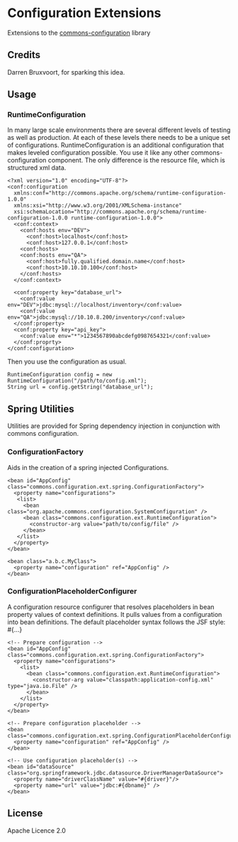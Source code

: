 # Configuration Extensions

Extensions to the [commons-configuration](https://commons.apache.org/proper/commons-configuration/) library

## Credits
Darren Bruxvoort, for sparking this idea.

## Usage

### RuntimeConfiguration

In many large scale environments there are several different levels of testing 
as well as production.  At each of these levels there needs to be a unique set
of configurations.  RuntimeConfiguration is an additional configuration that makes
leveled configuration possible.  You use it like any other commons-configuration
component.  The only difference is the resource file, which is structured xml data.

```
<?xml version="1.0" encoding="UTF-8"?>
<conf:configuration 
  xmlns:conf="http://commons.apache.org/schema/runtime-configuration-1.0.0" 
  xmlns:xsi="http://www.w3.org/2001/XMLSchema-instance" 
  xsi:schemaLocation="http://commons.apache.org/schema/runtime-configuration-1.0.0 runtime-configuration-1.0.0">
  <conf:context>
    <conf:hosts env="DEV">
      <conf:host>localhost</conf:host>
      <conf:host>127.0.0.1</conf:host>
    <conf:hosts>
    <conf:hosts env="QA">
      <conf:host>fully.qualified.domain.name</conf:host>
      <conf:host>10.10.10.100</conf:host>
    </conf:hosts>
  </conf:context>
      
  <conf:property key="database_url">
    <conf:value env="DEV">jdbc:mysql://localhost/inventory</conf:value>
    <conf:value env="QA">jdbc:mysql://10.10.8.200/inventory</conf:value>
  </conf:property>
  <conf:property key="api_key">
  	<conf:value env="*">1234567890abcdefg0987654321</conf:value>
  </conf:proprty>
</conf:configuration>
```

Then you use the configuration as usual.

```
RuntimeConfiguration config = new RuntimeConfiguration("/path/to/config.xml");
String url = config.getString("database_url");
```

## Spring Utilities
Utilities are provided for Spring dependency injection in conjunction with commons
configuration.

### ConfigurationFactory
Aids in the creation of a spring injected Configurations.

```
<bean id="AppConfig" class="commons.configuration.ext.spring.ConfigurationFactory">
  <property name="configurations">
   <list>
     <bean class="org.apache.commons.configuration.SystemConfiguration" />
     <bean class="commons.configuration.ext.RuntimeConfiguration">
       <constructor-arg value="path/to/config/file" />
     </bean>
   </list>
  </property>
</bean>

<bean class="a.b.c.MyClass">
  <property name="configuration" ref="AppConfig" />
</bean>
```

### ConfigurationPlaceholderConfigurer
A configuration resource configurer that resolves placeholders in bean property
values of context definitions. It pulls values from a configuration into bean 
definitions.  The default placeholder syntax follows the JSF style: #{...}

```
<!-- Prepare configuration -->
<bean id="AppConfig" class="commons.configuration.ext.spring.ConfigurationFactory">
  <property name="configurations">
    <list>
      <bean class="commons.configuration.ext.RuntimeConfiguration">
        <constructor-arg value="classpath:application-config.xml" type="java.io.File" />
      </bean>
    </list>
  </property>
</bean>

<!-- Prepare configuration placeholder -->
<bean class="commons.configuration.ext.spring.ConfigurationPlaceholderConfigurer">
  <property name="configuration" ref="AppConfig" />
</bean>

<!-- Use configuration placeholder(s) -->
<bean id="dataSource" class="org.springframework.jdbc.datasource.DriverManagerDataSource">
  <property name="driverClassName" value="#{driver}"/>
  <property name="url" value="jdbc:#{dbname}" />
</bean>
```

## License

Apache Licence 2.0
